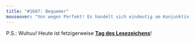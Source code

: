 ```yaml
---
title: "#1687: Bequemer"
mouseover: "Von wegen Perfekt! Es handelt sich eindeutig um Konjunktiv Präsens Aktiv."
---
```


P.S.: 
Wuhuu! Heute ist fetzigerweise <a href="http://www.fonflatter.de/kalender"><strong>Tag des Lesezeichens</strong></a>!
